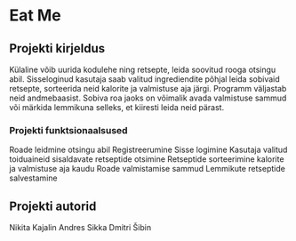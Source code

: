 # Eat Me

## Projekti kirjeldus
Külaline võib uurida kodulehe ning retsepte, leida soovitud rooga otsingu abil. Sisseloginud kasutaja saab valitud ingrediendite põhjal leida sobivaid retsepte, sorteerida neid kalorite ja valmistuse aja järgi. Programm väljastab neid andmebaasist. Sobiva roa jaoks on võimalik avada valmistuse sammud või märkida lemmikuna selleks, et kiiresti leida neid pärast. 
### Projekti funktsionaalsused
Roade leidmine otsingu abil
Registreerumine
Sisse logimine
Kasutaja valitud toiduaineid sisaldavate retseptide otsimine
Retseptide sorteerimine kalorite ja valmistuse aja kaudu
Roade valmistamise sammud
Lemmikute retseptide salvestamine
## Projekti autorid
Nikita Kajalin
Andres Sikka
Dmitri Šibin
